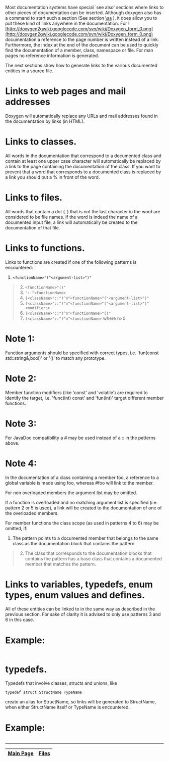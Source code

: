 Most documentation systems have special `see also' sections where links to other pieces of documentation can be inserted. Although doxygen also has a command to start such a section (See section [\sa](Doxygen_commands.md) ), it does allow you to put these kind of links anywhere in the documentation. For ![http://doxygen2gwiki.googlecode.com/svn/wiki/Doxygen_form_0.png](http://doxygen2gwiki.googlecode.com/svn/wiki/Doxygen_form_0.png)  documentation a reference to the page number is written instead of a link. Furthermore, the index at the end of the document can be used to quickly find the documentation of a member, class, namespace or file. For man pages no reference information is generated.

The next sections show how to generate links to the various documented entities in a source file.

# Links to web pages and mail addresses #

Doxygen will automatically replace any URLs and mail addresses found in the documentation by links (in HTML).

# Links to classes. #

All words in the documentation that correspond to a documented class and contain at least one upper case character will automatically be replaced by a link to the page containing the documentation of the class. If you want to prevent that a word that corresponds to a documented class is replaced by a link you should put a % in front of the word.

# Links to files. #

All words that contain a dot (`.`) that is not the last character in the word are considered to be file names. If the word is indeed the name of a documented input file, a link will automatically be created to the documentation of that file.

# Links to functions. #

Links to functions are created if one of the following patterns is encountered:
  1. `<functionName>"("<argument-list>")"`
> 2. `<functionName>"()"`
> 3. `"::"<functionName>`
> 4. `(<className>"::")^n^<functionName>"("<argument-list>")"`
> 5. `(<className>"::")^n^<functionName>"("<argument-list>")"<modifiers>`
> 6. `(<className>"::")^n^<functionName>"()"`
> 7. `(<className>"::")^n^<functionName>`
where n>0.

# Note 1: #

Function arguments should be specified with correct types, i.e. 'fun(const std::string&,bool)' or '()' to match any prototype.



# Note 2: #

Member function modifiers (like 'const' and 'volatile') are required to identify the target, i.e. 'func(int) const' and 'fun(int)' target different member functions.



# Note 3: #

For JavaDoc compatibility a # may be used instead of a :: in the patterns above.



# Note 4: #

In the documentation of a class containing a member foo, a reference to a global variable is made using foo, whereas #foo will link to the member.


For non overloaded members the argument list may be omitted.

If a function is overloaded and no matching argument list is specified (i.e. pattern 2 or 5 is used), a link will be created to the documentation of one of the overloaded members.

For member functions the class scope (as used in patterns 4 to 6) may be omitted, if:
  1. The pattern points to a documented member that belongs to the same class as the documentation block that contains the pattern.
> 2. The class that corresponds to the documentation blocks that contains the pattern has a base class that contains a documented member that matches the pattern.


# Links to variables, typedefs, enum types, enum values and defines. #

All of these entities can be linked to in the same way as described in the previous section. For sake of clarity it is advised to only use patterns 3 and 6 in this case.

# Example: #

```
```





# typedefs. #

Typedefs that involve classes, structs and unions, like
```
typedef struct StructName TypeName
```
create an alias for StructName, so links will be generated to StructName, when either StructName itself or TypeName is encountered.

# Example: #

```
```






---
| [Main Page](Doxygen.md) | [Files](Doxygen_files.md) |
|:------------------------|:--------------------------|